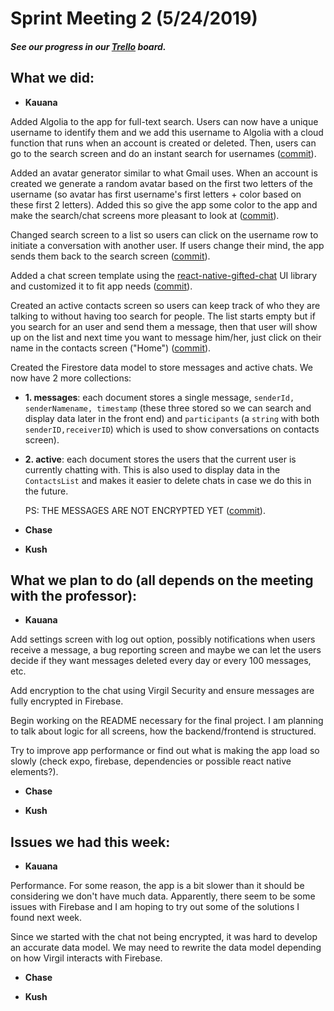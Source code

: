# Sprint Meeting 2 (5/24/2019)

##### See our progress in our [Trello](https://trello.com/b/A29h9i9f/ecs153) board.

## What we did:

- **Kauana**

 Added Algolia to the app for full-text search. Users can now have a unique
 username to identify them and we add this username to Algolia with a cloud
 function that runs when an account is created or deleted. Then, users can go to
 the search screen and do an instant search for usernames
 ([commit](https://github.com/Wirdal/153Project/commit/3439902986c61d998ab1f578556ef131ec912e2f)).

 Added an avatar generator similar to what Gmail uses. When an account is
 created we generate a random avatar based on the first two letters of the
 username (so avatar has first username's first letters + color based on these
 first 2 letters). Added this so give the app some color to the app and make the
 search/chat screens more pleasant to look at
 ([commit](https://github.com/Wirdal/153Project/commit/b11447d83aad5382ef08ac444a3b27c4f2ab8e9f)).

 Changed search screen to a list so users can click on the username row to
 initiate a conversation with another user. If users change their mind, the app
 sends them back to the search screen
 ([commit](https://github.com/Wirdal/153Project/commit/b11447d83aad5382ef08ac444a3b27c4f2ab8e9f)).

 Added a chat screen template using the
 [react-native-gifted-chat](https://github.com/FaridSafi/react-native-gifted-chat)
 UI library and customized it to fit app needs ([commit](https://github.com/Wirdal/153Project/commit/51e7612e41045d7157355d0de9a541651070a273)).
 
 Created an active contacts screen so users can keep track of who they are talking to without
 having too search for people. The list starts empty but if you search for an user and send them
 a message, then that user will show up on the list and next time you want to message him/her,
 just click on their name in the contacts screen ("Home") ([commit](https://github.com/Wirdal/153Project/commit/5932f0a8ffae0f7c007ba09c3b54a4b25d39fb0f)).

 Created the Firestore data model to store messages and active chats. We now
 have 2 more collections:
 - **1. messages**: each document stores a single message, ``senderId,
   senderNamename, timestamp`` (these three stored so we can search and display
   data later in the front end) and ``participants`` (a ``string`` with both
   ``senderID,receiverID``) which is used to show conversations on contacts
   screen).

 - **2. active**: each document stores the users that the current user is
   currently chatting with. This is also used to display data in the
   `ContactsList` and makes it easier to delete chats in case we do this in the
   future. 

   PS: THE MESSAGES ARE NOT ENCRYPTED YET ([commit](https://github.com/Wirdal/153Project/commit/1e61f6390d3fc3dd11464428acd4b72ebdc0d51c)).


- **Chase**

- **Kush**


## What we plan to do (all depends on the meeting with the professor):

- **Kauana**

 Add settings screen with log out option, possibly notifications when users
 receive a message, a bug reporting screen and maybe we can let the users decide
 if they want messages deleted every day or every 100 messages, etc.

 Add encryption to the chat using Virgil Security and ensure messages are fully
 encrypted in Firebase.

 Begin working on the README necessary for the final project. I am planning to
 talk about logic for all screens, how the backend/frontend is structured.

 Try to improve app performance or find out what is making the app load so slowly
 (check expo, firebase, dependencies or possible react native elements?).


- **Chase**


- **Kush**

## Issues we had this week:

- **Kauana**

 Performance. For some reason, the app is a bit slower than it should be
 considering we don't have much data. Apparently, there seem to be some issues
 with Firebase and I am hoping to try out some of the solutions I found next
 week.

 Since we started with the chat not being encrypted, it was hard to develop an
 accurate data model. We may need to rewrite the data model depending on how
 Virgil interacts with Firebase.


- **Chase**


- **Kush**


